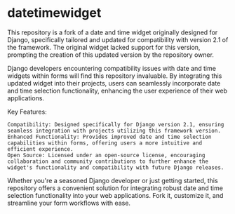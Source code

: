 # datetimewidget

This repository is a fork of a date and time widget originally designed for Django, specifically tailored and updated for compatibility with version 2.1 of the framework. The original widget lacked support for this version, prompting the creation of this updated version by the repository owner.

Django developers encountering compatibility issues with date and time widgets within forms will find this repository invaluable. By integrating this updated widget into their projects, users can seamlessly incorporate date and time selection functionality, enhancing the user experience of their web applications.

Key Features:

    Compatibility: Designed specifically for Django version 2.1, ensuring seamless integration with projects utilizing this framework version.
    Enhanced Functionality: Provides improved date and time selection capabilities within forms, offering users a more intuitive and efficient experience.
    Open Source: Licensed under an open-source license, encouraging collaboration and community contributions to further enhance the widget's functionality and compatibility with future Django releases.

Whether you're a seasoned Django developer or just getting started, this repository offers a convenient solution for integrating robust date and time selection functionality into your web applications. Fork it, customize it, and streamline your form workflows with ease.
